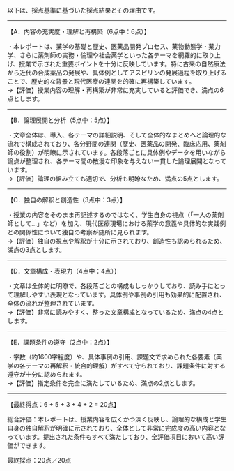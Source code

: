 以下は、採点基準に基づいた採点結果とその理由です。

--------------------------------------------------------------------
【A．内容の充実度・理解と再構築（6点中：6点）】

・本レポートは、薬学の基礎と歴史、医薬品開発プロセス、薬物動態学・薬力学、さらに薬剤師の実務・倫理や社会薬学といった各テーマを網羅的に取り上げ、授業で示された重要ポイントを十分に反映しています。特に古来の自然療法から近代の合成薬品の発展や、具体例としてアスピリンの発展過程を取り上げることで、歴史的な背景と現代医療の連関を的確に再構築しています。  
→【評価】授業内容の理解・再構築が非常に充実していると評価でき、満点の6点とします。

--------------------------------------------------------------------
【B．論理展開と分析（5点中：5点）】

・文章全体は、導入、各テーマの詳細説明、そして全体的なまとめへと論理的な流れで構成されており、各分野間の連関（歴史、医薬品の開発、臨床応用、薬剤師の役割）が明瞭に示されています。各段落ごとに具体例やデータを用いながら論点が整理され、各テーマ間の散漫な印象を与えない一貫した論理展開となっています。  
→【評価】論理の組み立ても適切で、分析も明瞭なため、満点の5点とします。

--------------------------------------------------------------------
【C．独自の解釈と創造性（3点中：3点）】

・授業の内容をそのまま再記述するのではなく、学生自身の視点（「一人の薬剤師として…」など）を加え、現代医療現場における薬学の意義や具体的な実践例との関係性について独自の考察が随所に見られます。  
→【評価】独自の視点や解釈が十分に示されており、創造性も認められるため、満点の3点とします。

--------------------------------------------------------------------
【D．文章構成・表現力（4点中：4点）】

・文章は全体的に明瞭で、各段落ごとの構成もしっかりしており、読み手にとって理解しやすい表現となっています。具体例や事例の引用も効果的に配置され、全体の流れが整理されています。  
→【評価】非常に読みやすく、整った文章構成となっているため、満点の4点とします。

--------------------------------------------------------------------
【E．課題条件の遵守（2点中：2点）】

・字数（約1600字程度）や、具体事例の引用、課題文で求められた各要素（薬学の各テーマの再解釈・統合的理解）がすべて守られており、課題条件に対する遵守が十分に認められます。  
→【評価】指定条件を完全に満たしているため、満点の2点とします。

--------------------------------------------------------------------
【最終得点：6 + 5 + 3 + 4 + 2 = 20点】

総合評価：本レポートは、授業内容を広くかつ深く反映し、論理的な構成と学生自身の独自解釈が明確に示されており、全体として非常に完成度の高い内容となっています。提出された条件もすべて満たしており、全評価項目において高い評価ができます。

最終採点：20点／20点